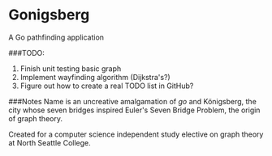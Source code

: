 Gonigsberg
==========

A Go pathfinding application 

###TODO:

1. Finish unit testing basic graph
2. Implement wayfinding algorithm (Dijkstra's?)
3. Figure out how to create a real TODO list in GitHub?

###Notes
Name is an uncreative amalgamation of *go* and Königsberg, the city whose seven bridges inspired Euler's Seven Bridge Problem, the origin of graph theory.

Created for a computer science independent study elective on graph theory at North Seattle College.